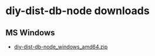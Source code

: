 # diy-dist-db-node downloads

## MS Windows

* [diy-dist-db-node\_windows\_amd64.zip](diy-dist-db-node_windows_amd64.zip)
